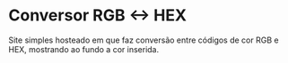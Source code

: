 # Conversor RGB <-> HEX

Site simples hosteado em <link> que faz conversão entre códigos de cor RGB e HEX, mostrando ao fundo a cor inserida.